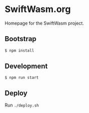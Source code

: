 # SwiftWasm.org

Homepage for the SwiftWasm project.

## Bootstrap

```sh
$ npm install
```

## Development

```
$ npm run start
```

## Deploy

Run `./deploy.sh`
